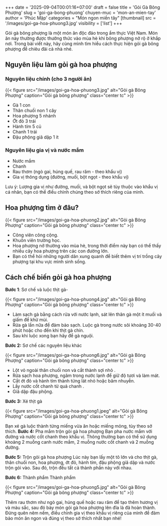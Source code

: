 +++
date = '2025-09-04T00:01:16+07:00'
draft = false
title = 'Gỏi Gà Bông Phượng'
slug = 'goi-ga-bong-phuong'
chuyen-muc = 'mon-an-mien-tay'
author = 'Phúc Mập'
categories = "Món ngon miền tây"
[thumbnail] 
    src = '/images/goi-ga-hoa-phuong3.jpg'
    visibility = ['list']
+++

Gỏi gà bông phượng là một món ăn độc đáo trong ẩm thực Việt Nam. Món ăn này thường được thưởng thức vào mùa hè khi bông phượng nở rộ ở khắp nơi. Trong bài viết này, hãy cùng mình tìm hiểu cách thực hiện gỏi gà bông phượng để chiêu đãi cả nhà nhé.
<!--more-->
## Nguyên liệu làm gỏi gà hoa phượng

### Nguyên liệu chính (cho 3 người ăn)

{{< figure src="/images/goi-ga-hoa-phuong3.jpg" alt="Gỏi gà Bông Phượng" caption="Gỏi gà bông phượng" class="center tc" >}}

- Gà 1 con
- Thân chuối non 1 cây
- Hoa phượng 5 nhánh
- Ớt đỏ 3 trái
- Hành tím 5 củ
- Chanh 1 trái
- Đậu phộng giã dập 1 ít

### Nguyên liệu gia vị và nước mắm
- Nước mắm
- Chanh
- Rau thơm (ngò gai, húng quế, rau răm - theo khẩu vị)
- Gia vị thông dụng (đường, muối, bột ngọt - theo khẩu vị)

Lưu ý: Lượng gia vị như đường, muối, và bột ngọt sẽ tùy thuộc vào khẩu vị cá nhân, bạn có thể điều chỉnh chúng theo sở thích riêng của mình.

## Hoa phượng tìm ở đâu?

{{< figure src="/images/goi-ga-hoa-phuong2.jpg" alt="Gỏi gà Bông Phượng" caption="Gỏi gà bông phượng" class="center tc" >}}

- Công viên công cộng.
- Khuôn viên trường học.
- Hoa phượng nở thường vào mùa hè, trong thời điểm này bạn có thể thấy nhiều cây hoa phượng trên các con đường lớn.
- Bạn có thể hỏi những người dân xung quanh để biết thêm vị trí trồng cây phượng tại khu vực mình sinh sống. 

## Cách chế biến gỏi gà hoa phượng
**Bước 1**: Sơ chế và luộc thịt gà-

{{< figure src="/images/goi-ga-hoa-phuong4.jpg" alt="Gỏi gà Bông Phượng" caption="Gỏi gà bông phượng" class="center tc" >}}

- Làm sạch gà bằng cách rửa với nước lạnh, sát lên thân gà một ít muối và giấm để khử mùi.
- Rửa gà lần nữa để đảm bảo sạch. Luộc gà trong nước sôi khoảng 30-40 phút hoặc cho đến khi thịt gà chín.
- Sau khi luộc xong bạn hãy để gà nguội.

**Bước 2:** Sơ chế các nguyên liệu khác

{{< figure src="/images/goi-ga-hoa-phuong6.jpg" alt="Gỏi gà Bông Phượng" caption="Gỏi gà bông phượng" class="center tc" >}}

- Lột vỏ ngoài thân chuối non và cắt thành sợi nhỏ .
- Rửa sạch hoa phượng, ngâm trong nước lạnh để giữ  độ tươi và làm mát.
- Cắt ớt đỏ và hành tím thành từng lát nhỏ hoặc băm  nhuyễn.
- Lấy nước cốt chanh từ quả chanh .
- Giã dập đậu phộng.

**Bước 3:** Xé thịt gà

{{< figure src="/images/goi-ga-hoa-phuong1.jpeg" alt="Gỏi gà Bông Phượng" caption="Gỏi gà bông phượng" class="center tc" >}}

Bạn xé gà luộc thành từng miếng vừa ăn hoặc miếng mỏng, tùy theo sở thích.
**Bước 4:** Pha mắm trộn gỏi gà hoa phượng
Bạn pha nước mắm với đường và nước cốt chanh theo khẩu vị. Thông thường bạn có thể sử dụng khoảng 2 muỗng canh nước mắm, 2 muỗng nước cốt chanh và 2 muỗng đường.

**Bước 5:** Trộn gỏi gà hoa phượng
Lúc này bạn lấy một tô lớn và cho thịt gà, thân chuối non, hoa phượng, ớt đỏ, hành tím, đậu phộng giã dập và nước trộn gỏi vào. Sau đó, trộn đều tất cả thành phần này với nhau.

**Bước 6:** Thành phẩm
Thành phẩm

{{< figure src="/images/goi-ga-hoa-phuong5.jpg" alt="Gỏi gà Bông Phượng" caption="Gỏi gà bông phượng" class="center tc" >}}

Thêm rau thơm như ngò gai, húng quế hoặc rau răm để tạo thêm hương vị và màu sắc, sau đó bày món gỏi gà hoa phượng lên đĩa là đã hoàn thành. Đừng quên nêm nếm, điều chỉnh gia vị theo khẩu vị riêng của mình để đảm bảo món ăn ngon và đúng vị theo sở thích nhất bạn nhé!
